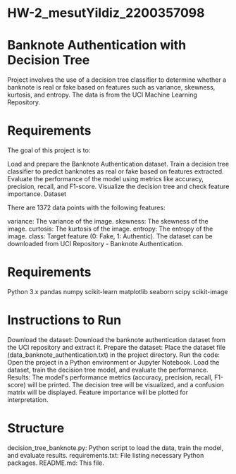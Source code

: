 # HW-2_mesutYildiz_2200357098

# Banknote Authentication with Decision Tree

Project involves the use of a decision tree classifier to determine whether a banknote is real or fake based on features such as variance, skewness, kurtosis, and entropy. The data is from the UCI Machine Learning Repository.

# Requirements
The goal of this project is to:

Load and prepare the Banknote Authentication dataset.
Train a decision tree classifier to predict banknotes as real or fake based on features extracted.
Evaluate the performance of the model using metrics like accuracy, precision, recall, and F1-score.
Visualize the decision tree and check feature importance.
Dataset

There are 1372 data points with the following features:

variance: The variance of the image.
skewness: The skewness of the image.
curtosis: The kurtosis of the image.
entropy: The entropy of the image.
class: Target feature (0: Fake, 1: Authentic).
The dataset can be downloaded from UCI Repository - Banknote Authentication.

# Requirements

Python 3.x
pandas
numpy
scikit-learn
matplotlib
seaborn
scipy
scikit-image
# Instructions to Run

Download the dataset:
Download the banknote authentication dataset from the UCI repository and extract it.
Prepare the dataset:
Place the dataset file (data_banknote_authentication.txt) in the project directory.
Run the code:
Open the project in a Python environment or Jupyter Notebook.
Load the dataset, train the decision tree model, and evaluate the performance.
Results:
The model's performance metrics (accuracy, precision, recall, F1-score) will be printed.
The decision tree will be visualized, and a confusion matrix will be displayed.
Feature importance will be plotted for interpretation.
# Structure

decision_tree_banknote.py: Python script to load the data, train the model, and evaluate results.
requirements.txt: File listing necessary Python packages.
README.md: This file.
